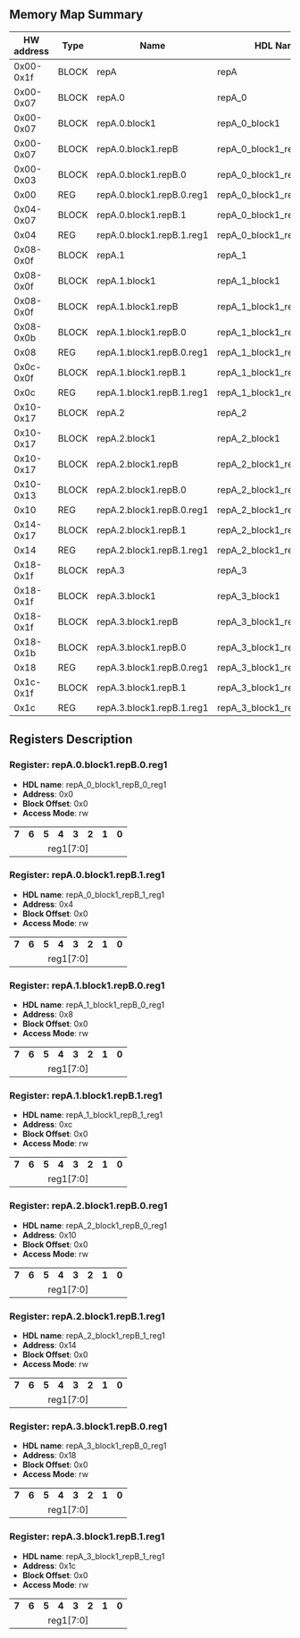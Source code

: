## Memory Map Summary
| HW address | Type | Name | HDL Name |
|------------|------|------|----------|
| 0x00-0x1f | BLOCK | repA | repA |
| 0x00-0x07 | BLOCK | repA.0 | repA_0 |
| 0x00-0x07 | BLOCK | repA.0.block1 | repA_0_block1 |
| 0x00-0x07 | BLOCK | repA.0.block1.repB | repA_0_block1_repB |
| 0x00-0x03 | BLOCK | repA.0.block1.repB.0 | repA_0_block1_repB_0 |
| 0x00 | REG | repA.0.block1.repB.0.reg1 | repA_0_block1_repB_0_reg1 |
| 0x04-0x07 | BLOCK | repA.0.block1.repB.1 | repA_0_block1_repB_1 |
| 0x04 | REG | repA.0.block1.repB.1.reg1 | repA_0_block1_repB_1_reg1 |
| 0x08-0x0f | BLOCK | repA.1 | repA_1 |
| 0x08-0x0f | BLOCK | repA.1.block1 | repA_1_block1 |
| 0x08-0x0f | BLOCK | repA.1.block1.repB | repA_1_block1_repB |
| 0x08-0x0b | BLOCK | repA.1.block1.repB.0 | repA_1_block1_repB_0 |
| 0x08 | REG | repA.1.block1.repB.0.reg1 | repA_1_block1_repB_0_reg1 |
| 0x0c-0x0f | BLOCK | repA.1.block1.repB.1 | repA_1_block1_repB_1 |
| 0x0c | REG | repA.1.block1.repB.1.reg1 | repA_1_block1_repB_1_reg1 |
| 0x10-0x17 | BLOCK | repA.2 | repA_2 |
| 0x10-0x17 | BLOCK | repA.2.block1 | repA_2_block1 |
| 0x10-0x17 | BLOCK | repA.2.block1.repB | repA_2_block1_repB |
| 0x10-0x13 | BLOCK | repA.2.block1.repB.0 | repA_2_block1_repB_0 |
| 0x10 | REG | repA.2.block1.repB.0.reg1 | repA_2_block1_repB_0_reg1 |
| 0x14-0x17 | BLOCK | repA.2.block1.repB.1 | repA_2_block1_repB_1 |
| 0x14 | REG | repA.2.block1.repB.1.reg1 | repA_2_block1_repB_1_reg1 |
| 0x18-0x1f | BLOCK | repA.3 | repA_3 |
| 0x18-0x1f | BLOCK | repA.3.block1 | repA_3_block1 |
| 0x18-0x1f | BLOCK | repA.3.block1.repB | repA_3_block1_repB |
| 0x18-0x1b | BLOCK | repA.3.block1.repB.0 | repA_3_block1_repB_0 |
| 0x18 | REG | repA.3.block1.repB.0.reg1 | repA_3_block1_repB_0_reg1 |
| 0x1c-0x1f | BLOCK | repA.3.block1.repB.1 | repA_3_block1_repB_1 |
| 0x1c | REG | repA.3.block1.repB.1.reg1 | repA_3_block1_repB_1_reg1 |

## Registers Description
### Register: repA.0.block1.repB.0.reg1

- **HDL name**: repA_0_block1_repB_0_reg1
- **Address**: 0x0
- **Block Offset**: 0x0
- **Access Mode**: rw

<table>
  <tr>
    <td><b>7</b></td>
    <td><b>6</b></td>
    <td><b>5</b></td>
    <td><b>4</b></td>
    <td><b>3</b></td>
    <td><b>2</b></td>
    <td><b>1</b></td>
    <td><b>0</b></td>
  </tr>
  <tr>
    <td colspan="8" style="text-align: center;">reg1[7:0]</td>
  </tr>
</table>

### Register: repA.0.block1.repB.1.reg1

- **HDL name**: repA_0_block1_repB_1_reg1
- **Address**: 0x4
- **Block Offset**: 0x0
- **Access Mode**: rw

<table>
  <tr>
    <td><b>7</b></td>
    <td><b>6</b></td>
    <td><b>5</b></td>
    <td><b>4</b></td>
    <td><b>3</b></td>
    <td><b>2</b></td>
    <td><b>1</b></td>
    <td><b>0</b></td>
  </tr>
  <tr>
    <td colspan="8" style="text-align: center;">reg1[7:0]</td>
  </tr>
</table>

### Register: repA.1.block1.repB.0.reg1

- **HDL name**: repA_1_block1_repB_0_reg1
- **Address**: 0x8
- **Block Offset**: 0x0
- **Access Mode**: rw

<table>
  <tr>
    <td><b>7</b></td>
    <td><b>6</b></td>
    <td><b>5</b></td>
    <td><b>4</b></td>
    <td><b>3</b></td>
    <td><b>2</b></td>
    <td><b>1</b></td>
    <td><b>0</b></td>
  </tr>
  <tr>
    <td colspan="8" style="text-align: center;">reg1[7:0]</td>
  </tr>
</table>

### Register: repA.1.block1.repB.1.reg1

- **HDL name**: repA_1_block1_repB_1_reg1
- **Address**: 0xc
- **Block Offset**: 0x0
- **Access Mode**: rw

<table>
  <tr>
    <td><b>7</b></td>
    <td><b>6</b></td>
    <td><b>5</b></td>
    <td><b>4</b></td>
    <td><b>3</b></td>
    <td><b>2</b></td>
    <td><b>1</b></td>
    <td><b>0</b></td>
  </tr>
  <tr>
    <td colspan="8" style="text-align: center;">reg1[7:0]</td>
  </tr>
</table>

### Register: repA.2.block1.repB.0.reg1

- **HDL name**: repA_2_block1_repB_0_reg1
- **Address**: 0x10
- **Block Offset**: 0x0
- **Access Mode**: rw

<table>
  <tr>
    <td><b>7</b></td>
    <td><b>6</b></td>
    <td><b>5</b></td>
    <td><b>4</b></td>
    <td><b>3</b></td>
    <td><b>2</b></td>
    <td><b>1</b></td>
    <td><b>0</b></td>
  </tr>
  <tr>
    <td colspan="8" style="text-align: center;">reg1[7:0]</td>
  </tr>
</table>

### Register: repA.2.block1.repB.1.reg1

- **HDL name**: repA_2_block1_repB_1_reg1
- **Address**: 0x14
- **Block Offset**: 0x0
- **Access Mode**: rw

<table>
  <tr>
    <td><b>7</b></td>
    <td><b>6</b></td>
    <td><b>5</b></td>
    <td><b>4</b></td>
    <td><b>3</b></td>
    <td><b>2</b></td>
    <td><b>1</b></td>
    <td><b>0</b></td>
  </tr>
  <tr>
    <td colspan="8" style="text-align: center;">reg1[7:0]</td>
  </tr>
</table>

### Register: repA.3.block1.repB.0.reg1

- **HDL name**: repA_3_block1_repB_0_reg1
- **Address**: 0x18
- **Block Offset**: 0x0
- **Access Mode**: rw

<table>
  <tr>
    <td><b>7</b></td>
    <td><b>6</b></td>
    <td><b>5</b></td>
    <td><b>4</b></td>
    <td><b>3</b></td>
    <td><b>2</b></td>
    <td><b>1</b></td>
    <td><b>0</b></td>
  </tr>
  <tr>
    <td colspan="8" style="text-align: center;">reg1[7:0]</td>
  </tr>
</table>

### Register: repA.3.block1.repB.1.reg1

- **HDL name**: repA_3_block1_repB_1_reg1
- **Address**: 0x1c
- **Block Offset**: 0x0
- **Access Mode**: rw

<table>
  <tr>
    <td><b>7</b></td>
    <td><b>6</b></td>
    <td><b>5</b></td>
    <td><b>4</b></td>
    <td><b>3</b></td>
    <td><b>2</b></td>
    <td><b>1</b></td>
    <td><b>0</b></td>
  </tr>
  <tr>
    <td colspan="8" style="text-align: center;">reg1[7:0]</td>
  </tr>
</table>

